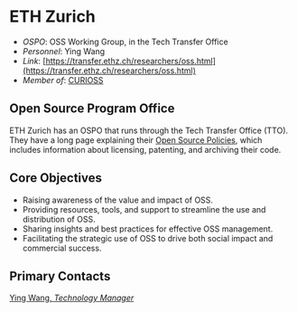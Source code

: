 # ETH Zurich

- *OSPO*: OSS Working Group, in the Tech Transfer Office  
- *Personnel*: Ying Wang  
- *Link*: [https://transfer.ethz.ch/researchers/oss.html](https://transfer.ethz.ch/researchers/oss.html)  
- *Member of*: [CURIOSS](https://curioss.org/)

## Open Source Program Office

ETH Zurich has an OSPO that runs through the Tech Transfer Office (TTO). They have a long page explaining their [Open Source Policies](https://transfer.ethz.ch/researchers/oss/policies.html), which includes information about licensing, patenting, and archiving their code.

## Core Objectives

- Raising awareness of the value and impact of OSS.
- Providing resources, tools, and support to streamline the use and distribution of OSS.
- Sharing insights and best practices for effective OSS management.
- Facilitating the strategic use of OSS to drive both social impact and commercial success.

## Primary Contacts

[Ying Wang, *Technology Manager*](https://transfer.ethz.ch/about/staff.html)
